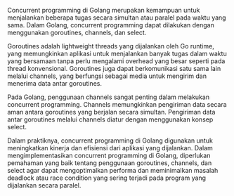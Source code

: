 Concurrent programming di Golang merupakan kemampuan untuk menjalankan beberapa tugas secara simultan atau paralel pada waktu yang sama. Dalam Golang, concurrent programming dapat dilakukan dengan menggunakan goroutines, channels, dan select.

Goroutines adalah lightweight threads yang dijalankan oleh Go runtime, yang memungkinkan aplikasi untuk menjalankan banyak tugas dalam waktu yang bersamaan tanpa perlu mengalami overhead yang besar seperti pada thread konvensional. Goroutines juga dapat berkomunikasi satu sama lain melalui channels, yang berfungsi sebagai media untuk mengirim dan menerima data antar goroutines.

Pada Golang, penggunaan channels sangat penting dalam melakukan concurrent programming. Channels memungkinkan pengiriman data secara aman antara goroutines yang berjalan secara simultan. Pengiriman data antar goroutines melalui channels diatur dengan menggunakan konsep select.

Dalam praktiknya, concurrent programming di Golang digunakan untuk meningkatkan kinerja dan efisiensi dari aplikasi yang dijalankan. Dalam mengimplementasikan concurrent programming di Golang, diperlukan pemahaman yang baik tentang penggunaan goroutines, channels, dan select agar dapat mengoptimalkan performa dan meminimalkan masalah deadlock atau race condition yang sering terjadi pada program yang dijalankan secara paralel.